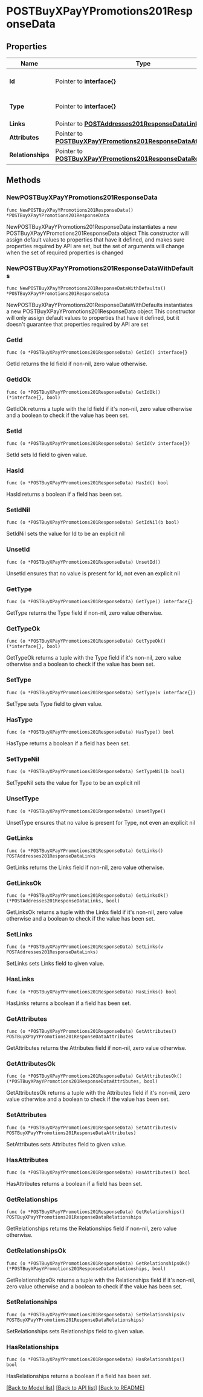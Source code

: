 # POSTBuyXPayYPromotions201ResponseData

## Properties

Name | Type | Description | Notes
------------ | ------------- | ------------- | -------------
**Id** | Pointer to **interface{}** | The resource&#39;s id | [optional] 
**Type** | Pointer to **interface{}** | The resource&#39;s type | [optional] 
**Links** | Pointer to [**POSTAddresses201ResponseDataLinks**](POSTAddresses201ResponseDataLinks.md) |  | [optional] 
**Attributes** | Pointer to [**POSTBuyXPayYPromotions201ResponseDataAttributes**](POSTBuyXPayYPromotions201ResponseDataAttributes.md) |  | [optional] 
**Relationships** | Pointer to [**POSTBuyXPayYPromotions201ResponseDataRelationships**](POSTBuyXPayYPromotions201ResponseDataRelationships.md) |  | [optional] 

## Methods

### NewPOSTBuyXPayYPromotions201ResponseData

`func NewPOSTBuyXPayYPromotions201ResponseData() *POSTBuyXPayYPromotions201ResponseData`

NewPOSTBuyXPayYPromotions201ResponseData instantiates a new POSTBuyXPayYPromotions201ResponseData object
This constructor will assign default values to properties that have it defined,
and makes sure properties required by API are set, but the set of arguments
will change when the set of required properties is changed

### NewPOSTBuyXPayYPromotions201ResponseDataWithDefaults

`func NewPOSTBuyXPayYPromotions201ResponseDataWithDefaults() *POSTBuyXPayYPromotions201ResponseData`

NewPOSTBuyXPayYPromotions201ResponseDataWithDefaults instantiates a new POSTBuyXPayYPromotions201ResponseData object
This constructor will only assign default values to properties that have it defined,
but it doesn't guarantee that properties required by API are set

### GetId

`func (o *POSTBuyXPayYPromotions201ResponseData) GetId() interface{}`

GetId returns the Id field if non-nil, zero value otherwise.

### GetIdOk

`func (o *POSTBuyXPayYPromotions201ResponseData) GetIdOk() (*interface{}, bool)`

GetIdOk returns a tuple with the Id field if it's non-nil, zero value otherwise
and a boolean to check if the value has been set.

### SetId

`func (o *POSTBuyXPayYPromotions201ResponseData) SetId(v interface{})`

SetId sets Id field to given value.

### HasId

`func (o *POSTBuyXPayYPromotions201ResponseData) HasId() bool`

HasId returns a boolean if a field has been set.

### SetIdNil

`func (o *POSTBuyXPayYPromotions201ResponseData) SetIdNil(b bool)`

 SetIdNil sets the value for Id to be an explicit nil

### UnsetId
`func (o *POSTBuyXPayYPromotions201ResponseData) UnsetId()`

UnsetId ensures that no value is present for Id, not even an explicit nil
### GetType

`func (o *POSTBuyXPayYPromotions201ResponseData) GetType() interface{}`

GetType returns the Type field if non-nil, zero value otherwise.

### GetTypeOk

`func (o *POSTBuyXPayYPromotions201ResponseData) GetTypeOk() (*interface{}, bool)`

GetTypeOk returns a tuple with the Type field if it's non-nil, zero value otherwise
and a boolean to check if the value has been set.

### SetType

`func (o *POSTBuyXPayYPromotions201ResponseData) SetType(v interface{})`

SetType sets Type field to given value.

### HasType

`func (o *POSTBuyXPayYPromotions201ResponseData) HasType() bool`

HasType returns a boolean if a field has been set.

### SetTypeNil

`func (o *POSTBuyXPayYPromotions201ResponseData) SetTypeNil(b bool)`

 SetTypeNil sets the value for Type to be an explicit nil

### UnsetType
`func (o *POSTBuyXPayYPromotions201ResponseData) UnsetType()`

UnsetType ensures that no value is present for Type, not even an explicit nil
### GetLinks

`func (o *POSTBuyXPayYPromotions201ResponseData) GetLinks() POSTAddresses201ResponseDataLinks`

GetLinks returns the Links field if non-nil, zero value otherwise.

### GetLinksOk

`func (o *POSTBuyXPayYPromotions201ResponseData) GetLinksOk() (*POSTAddresses201ResponseDataLinks, bool)`

GetLinksOk returns a tuple with the Links field if it's non-nil, zero value otherwise
and a boolean to check if the value has been set.

### SetLinks

`func (o *POSTBuyXPayYPromotions201ResponseData) SetLinks(v POSTAddresses201ResponseDataLinks)`

SetLinks sets Links field to given value.

### HasLinks

`func (o *POSTBuyXPayYPromotions201ResponseData) HasLinks() bool`

HasLinks returns a boolean if a field has been set.

### GetAttributes

`func (o *POSTBuyXPayYPromotions201ResponseData) GetAttributes() POSTBuyXPayYPromotions201ResponseDataAttributes`

GetAttributes returns the Attributes field if non-nil, zero value otherwise.

### GetAttributesOk

`func (o *POSTBuyXPayYPromotions201ResponseData) GetAttributesOk() (*POSTBuyXPayYPromotions201ResponseDataAttributes, bool)`

GetAttributesOk returns a tuple with the Attributes field if it's non-nil, zero value otherwise
and a boolean to check if the value has been set.

### SetAttributes

`func (o *POSTBuyXPayYPromotions201ResponseData) SetAttributes(v POSTBuyXPayYPromotions201ResponseDataAttributes)`

SetAttributes sets Attributes field to given value.

### HasAttributes

`func (o *POSTBuyXPayYPromotions201ResponseData) HasAttributes() bool`

HasAttributes returns a boolean if a field has been set.

### GetRelationships

`func (o *POSTBuyXPayYPromotions201ResponseData) GetRelationships() POSTBuyXPayYPromotions201ResponseDataRelationships`

GetRelationships returns the Relationships field if non-nil, zero value otherwise.

### GetRelationshipsOk

`func (o *POSTBuyXPayYPromotions201ResponseData) GetRelationshipsOk() (*POSTBuyXPayYPromotions201ResponseDataRelationships, bool)`

GetRelationshipsOk returns a tuple with the Relationships field if it's non-nil, zero value otherwise
and a boolean to check if the value has been set.

### SetRelationships

`func (o *POSTBuyXPayYPromotions201ResponseData) SetRelationships(v POSTBuyXPayYPromotions201ResponseDataRelationships)`

SetRelationships sets Relationships field to given value.

### HasRelationships

`func (o *POSTBuyXPayYPromotions201ResponseData) HasRelationships() bool`

HasRelationships returns a boolean if a field has been set.


[[Back to Model list]](../README.md#documentation-for-models) [[Back to API list]](../README.md#documentation-for-api-endpoints) [[Back to README]](../README.md)


